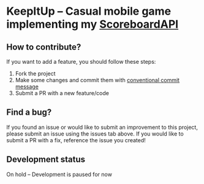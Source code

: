 # KeepItUp – Casual mobile game implementing my [ScoreboardAPI](https://github.com/cuqmbr/ScoreboardAPI)

<!--## Features

-->

<!---## Project preview

<div style="display: flex;">
  <img src="" alt="" width="480" height="233"  border="10" />
</div>-->                                                                                                                         

<!--## How to install?

-->

<!--## How to tweak this project for your own uses?

-->

## How to contribute?

If you want to add a feature, you should follow these steps:

1. Fork the project
2. Make some changes and commit them with [conventional commit message](https://www.freecodecamp.org/news/how-to-write-better-git-commit-messages/)
3. Submit a PR with a new feature/code

## Find a bug?

If you found an issue or would like to submit an improvement to this project, please submit an issue using the issues tab above. If you would like to submit a PR with a fix, reference the issue you created!

<!--## Known issues (Work in progress)

-->

## Development status

On hold – Development is paused for now
